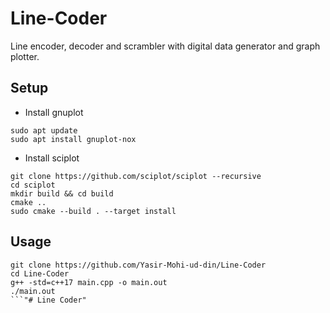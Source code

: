 # Line-Coder
Line encoder, decoder and scrambler with digital data generator and graph plotter.

## Setup
- Install gnuplot
```
sudo apt update
sudo apt install gnuplot-nox
```

- Install sciplot
```
git clone https://github.com/sciplot/sciplot --recursive
cd sciplot
mkdir build && cd build
cmake ..
sudo cmake --build . --target install
```

## Usage
```
git clone https://github.com/Yasir-Mohi-ud-din/Line-Coder
cd Line-Coder
g++ -std=c++17 main.cpp -o main.out
./main.out
```"# Line Coder" 
